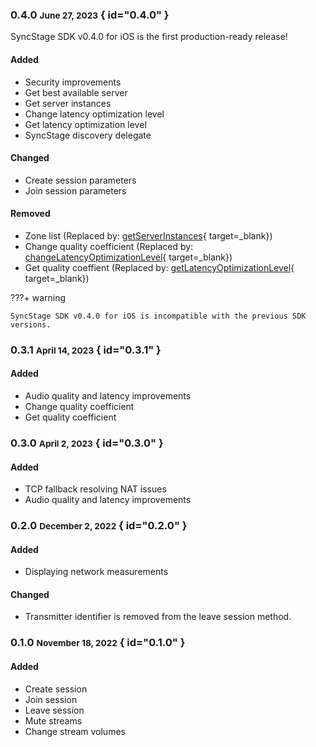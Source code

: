 
### 0.4.0 <small>June 27, 2023</small> { id="0.4.0" }

SyncStage SDK v0.4.0 for iOS is the first production-ready release!

#### Added

* Security improvements
* Get best available server
* Get server instances
* Change latency optimization level
* Get latency optimization level
* SyncStage discovery delegate

#### Changed

* Create session parameters
* Join session parameters

#### Removed

* Zone list (Replaced by: [getServerInstances](../sdk-methods/#get-server-instances){ target=_blank})
* Change quality coefficient (Replaced by: [changeLatencyOptimizationLevel](../sdk-methods/#change-latency-optimization-level){ target=_blank})
* Get quality coeffient (Replaced by: [getLatencyOptimizationLevel](../sdk-methods/#get-latency-optimization-level){ target=_blank})


???+ warning

    SyncStage SDK v0.4.0 for iOS is incompatible with the previous SDK versions.


### 0.3.1 <small>April 14, 2023</small> { id="0.3.1" }
#### Added
* Audio quality and latency improvements
* Change quality coefficient
* Get quality coefficient

### 0.3.0 <small>April 2, 2023</small> { id="0.3.0" }
#### Added
* TCP fallback resolving NAT issues
* Audio quality and latency improvements

### 0.2.0 <small>December 2, 2022</small> { id="0.2.0" }
#### Added

* Displaying network measurements

#### Changed

* Transmitter identifier is removed from the leave session method.

### 0.1.0 <small>November 18, 2022</small> { id="0.1.0" }
#### Added

* Create session
* Join session
* Leave session
* Mute streams
* Change stream volumes
